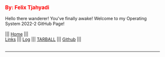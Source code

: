 ---
---
<span style="color:red; font-weight:bold; font-size:larger;">By: Felix Tjahyadi</span>
<br><br>
Hello there wanderer! You've finally awake! Welcome to my Operating System 2022-2 GitHub Page!
<br><br>
||| [Home](https://felixtjahyadi.github.io/os222/) |||  
[Links](https://felixtjahyadi.github.io/os222/LINKS/) ||| 
[Log](https://felixtjahyadi.github.io/os222/TXT/mylog.txt) ||| 
[TARBALL](SandBox/felixtjahyadi.tar.xz) ||| 
[Github](https://github.com/felixtjahyadi/os222) ||| 
<br><br>
<hr>
